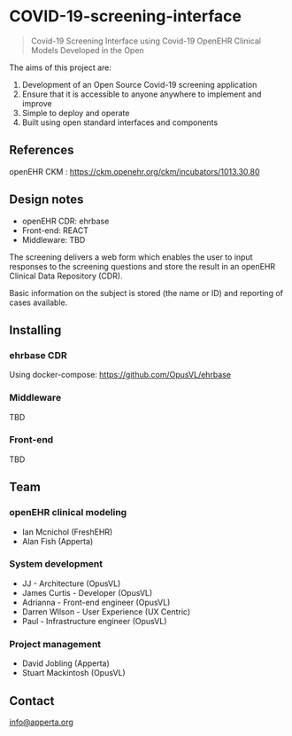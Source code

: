 # COVID-19-screening-interface

> Covid-19 Screening Interface using Covid-19 OpenEHR Clinical Models
> Developed in the Open

The aims of this project are:

1. Development of an Open Source Covid-19 screening application 
2. Ensure that it is accessible to anyone anywhere to implement and improve
3. Simple to deploy and operate
4. Built using open standard interfaces and components


## References

openEHR CKM
: https://ckm.openehr.org/ckm/incubators/1013.30.80

## Design notes

- openEHR CDR: ehrbase
- Front-end: REACT
- Middleware: TBD

The screening delivers a web form which enables the user to input responses to the screening questions and store the result in an openEHR Clinical Data Repository (CDR).

Basic information on the subject is stored (the name or ID) and reporting of cases available.

## Installing

### ehrbase CDR

Using docker-compose: https://github.com/OpusVL/ehrbase

### Middleware

TBD

### Front-end

TBD


## Team

### openEHR clinical modeling

- Ian Mcnichol (FreshEHR)
- Alan Fish (Apperta)

### System development

- JJ - Architecture (OpusVL)
- James Curtis - Developer (OpusVL)
- Adrianna - Front-end engineer (OpusVL)
- Darren WIlson - User Experience (UX Centric)
- Paul - Infrastructure engineer (OpusVL)

### Project management

- David Jobling (Apperta)
- Stuart Mackintosh (OpusVL)

## Contact

info@apperta.org

